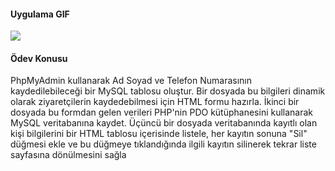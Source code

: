 <h4>Uygulama GIF</h4>
<img src="https://github.com/HuseyinUnalan/image/blob/main/odev3.gif?raw=true" width="auto">

<h4>Ödev Konusu</h4>
<p>
PhpMyAdmin kullanarak Ad Soyad ve Telefon Numarasının kaydedilebileceği bir MySQL tablosu 
oluştur. Bir dosyada bu bilgileri dinamik olarak ziyaretçilerin kaydedebilmesi için HTML formu hazırla. 
İkinci bir dosyada bu formdan gelen verileri PHP'nin PDO kütüphanesini kullanarak MySQL veritabanına 
kaydet. Üçüncü bir dosyada veritabanında kayıtlı olan kişi bilgilerini bir HTML tablosu içerisinde listele, 
her kayıtın sonuna "Sil" düğmesi ekle ve bu düğmeye tıklandığında ilgili kayıtın silinerek tekrar liste 
sayfasına dönülmesini sağla
</p>
